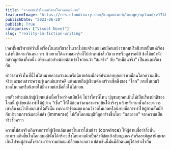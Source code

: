 ```yaml
---
title: "ความสมจริงในเกมวิชวลโนเวลและนิยาย"
featuredImage: "https://res.cloudinary.com/kagamiweb/image/upload/v1746283866/blog.coregamehd.com/reality-in-fiction-writing.jpg"
publishDate: "2023-06-20"
publish: True
categories: ["Visual Novel"]
slug: "reality-in-fiction-writing"
---
```



เวลาที่ผมวิพากษ์ว่าเนื้อเรื่องในเกมวิชวลโนเวลไม่สมจริงเลย เคยมีคนแย้งว่าเกมหรือนิยายเป็นแค่เรื่องแต่งที่เกิดจากจินตนาการ ถ้าอยากได้ความสมจริงก็ไปอ่านหนังสือวิชาการหรือดูสารคดีสิ ข้อโต้แย้งดังกล่าวถูกต้องกึ่งหนึ่ง เพียงแต่อย่างน้อยต้องเข้าใจก่อนว่า “สมจริง” กับ “เหมือนจริง” เป็นคนละเรื่องกัน

คำว่าสมจริงในที่นี้ไม่ได้หมายความว่าเกมหรือนิยายต้องมีองค์ประกอบทุกอย่างเหมือนโลกความเป็นจริงและมอบสาระความรู้เฉกเช่นสารคดี แต่หมายถึงผู้เขียนต้องสร้างเซ็ตติ้งของ “โลก” ภายในเกมวิชวลโนเวลหรือนิยายให้มีความน่าเชื่อถือให้ได้ก่อน

ยกตัวอย่างเช่นถ้าผู้เขียนแต่งเนื้อเรื่องว่าคนบินได้ ไม่ว่าใครที่ไหน ปุถุชนทุกคนบินได้เป็นเรื่องปกติของโลกนี้ ผู้เขียนต้องทำให้ผู้อ่าน “เชื่อ” ให้ได้ก่อนว่าคนสามารถบินได้จริงๆ แล้วหลังจากนั้นถ้าอยากจะเล่าเรื่องอะไรก็บอกเล่าได้ทั้งนั้น เพราะสารัตถะของเกมวิชวลโนเวลหรือนิยายคือการทำให้ผู้อ่านสัมผัสกับประสบการณ์และดื่มด่ำ (immerse) ไปกับโลกสมมุติที่ถูกสร้างขึ้นโดย “ผละออก” จากความเป็นจริงชั่วคราว

ความไม่สมจริงเกิดจากการที่ผู้เขียนล้มเหลวในการโน้มน้าว (convince) ให้ผู้อ่านเชื่อว่าสิ่งนั้นสามารถเกิดขึ้นในโลกสมมุตินั้นได้จริงๆ ซึ่งโดยมากมักเป็นสิ่งที่ขัดแย้งกับกฎเกณฑ์หรือสามัญสำนึกมากเกินไปจนผู้อ่านตั้งคำถามว่าความปลอมเปลือกและกลวงเปล่าเช่นนี้มันมีตัวตนอยู่ได้อย่างไรกัน
